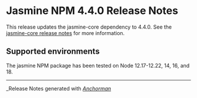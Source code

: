 # Jasmine NPM 4.4.0 Release Notes

This release updates the jasmine-core dependency to 4.4.0. See the
[jasmine-core release notes](https://github.com/jasmine/jasmine/blob/main/release_notes/4.4.0.md)
for more information.

## Supported environments

The jasmine NPM package has been tested on Node 12.17-12.22, 14, 16, and 18.

------

_Release Notes generated with _[Anchorman](http://github.com/infews/anchorman)_
